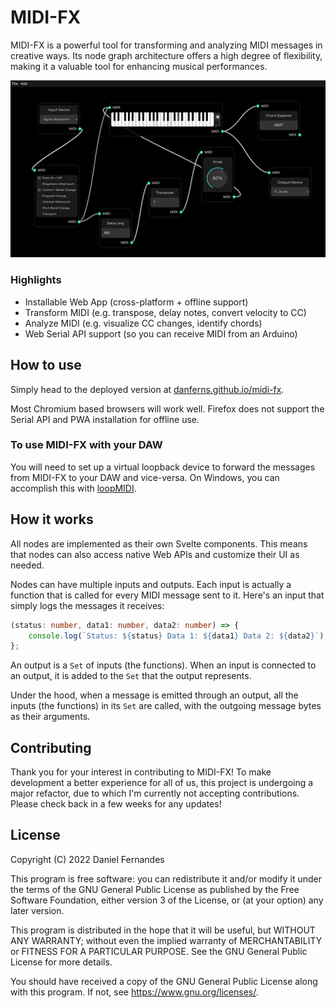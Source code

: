 # MIDI-FX

MIDI-FX is a powerful tool for transforming and analyzing MIDI messages in creative ways. Its node graph architecture offers a high degree of flexibility, making it a valuable tool for enhancing musical performances.

![Screenshot](/Screenshot.png)

### Highlights

-   Installable Web App (cross-platform + offline support)
-   Transform MIDI (e.g. transpose, delay notes, convert velocity to CC)
-   Analyze MIDI (e.g. visualize CC changes, identify chords)
-   Web Serial API support (so you can receive MIDI from an Arduino)

## How to use

Simply head to the deployed version at [danferns.github.io/midi-fx](https://danferns.github.io/midi-fx/).

Most Chromium based browsers will work well. Firefox does not support the Serial API and PWA installation for offline use.

### To use MIDI-FX with your DAW

You will need to set up a virtual loopback device to forward the messages from MIDI-FX to your DAW and vice-versa. On Windows, you can accomplish this with [loopMIDI](https://www.tobias-erichsen.de/software/loopmidi.html).

## How it works

All nodes are implemented as their own Svelte components. This means that nodes can also access native Web APIs and customize their UI as needed.

Nodes can have multiple inputs and outputs. Each input is actually a function that is called for every MIDI message sent to it. Here's an input that simply logs the messages it receives:

```ts
(status: number, data1: number, data2: number) => {
    console.log(`Status: ${status} Data 1: ${data1} Data 2: ${data2}`);
};
```

An output is a `Set` of inputs (the functions). When an input is connected to an output, it is added to the `Set` that the output represents.

Under the hood, when a message is emitted through an output, all the inputs (the functions) in its `Set` are called, with the outgoing message bytes as their arguments.

## Contributing

Thank you for your interest in contributing to MIDI-FX! To make development a better experience for all of us, this project is undergoing a major refactor, due to which I'm currently not accepting contributions. Please check back in a few weeks for any updates!

## License

Copyright (C) 2022 Daniel Fernandes

This program is free software: you can redistribute it and/or modify
it under the terms of the GNU General Public License as published by
the Free Software Foundation, either version 3 of the License, or
(at your option) any later version.

This program is distributed in the hope that it will be useful,
but WITHOUT ANY WARRANTY; without even the implied warranty of
MERCHANTABILITY or FITNESS FOR A PARTICULAR PURPOSE. See the
GNU General Public License for more details.

You should have received a copy of the GNU General Public License
along with this program. If not, see <https://www.gnu.org/licenses/>.
